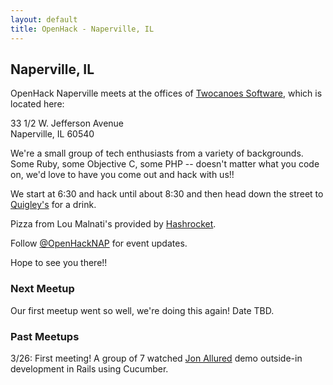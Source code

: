 ```yaml
---
layout: default
title: OpenHack - Naperville, IL
---
```


## Naperville, IL

OpenHack Naperville meets at the offices of [Twocanoes
Software](http://www.twocanoes.com/), which is located here:

33 1/2 W. Jefferson Avenue  
Naperville, IL 60540

We're a small group of tech enthusiasts from a variety of backgrounds. Some
Ruby, some Objective C, some PHP -- doesn't matter what you code on, we'd love
to have you come out and hack with us!!

We start at 6:30 and hack until about 8:30 and then head down the street to
[Quigley's](http://www.quigleysirishpub.com/) for a drink.

Pizza from Lou Malnati's provided by [Hashrocket](http://www.hashrocket.com).

Follow [@OpenHackNAP](http://twitter.com/OpenHackNAP/) for event updates.

Hope to see you there!!

### Next Meetup

Our first meetup went so well, we're doing this again! Date TBD.

### Past Meetups

3/26: First meeting! A group of 7 watched [Jon
Allured](http://twitter.com/jonallured) demo outside-in development in Rails
using Cucumber.
